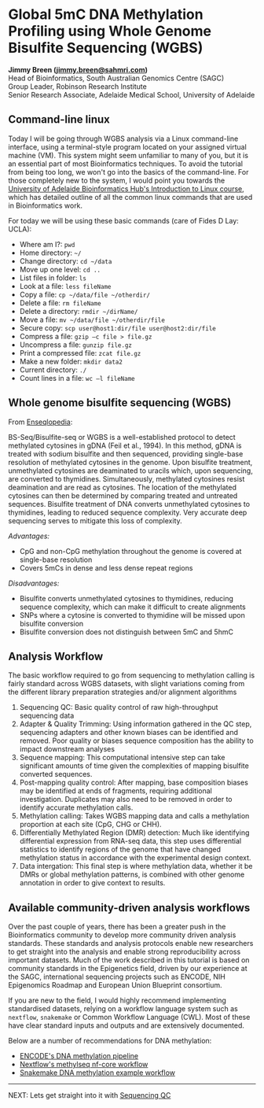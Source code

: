 # Global 5mC DNA Methylation Profiling using Whole Genome Bisulfite Sequencing (WGBS)

__Jimmy Breen (jimmy.breen@sahmri.com)__  
Head of Bioinformatics, South Australian Genomics Centre (SAGC)  
Group Leader, Robinson Research Institute  
Senior Research Associate, Adelaide Medical School, University of Adelaide  

## Command-line linux

Today I will be going through WGBS analysis via a Linux command-line interface, using a terminal-style program located on your assigned virtual machine (VM). 
This system might seem unfamiliar to many of you, but it is an essential part of most Bioinformatics techniques.
To avoid the tutorial from being too long, we won't go into the basics of the command-line. 
For those completely new to the system, I would point you towards the [University of Adelaide Bioinformatics Hub's Introduction to Linux course](https://github.com/UofABioinformaticsHub/BASH-Intro/blob/master/notes/1_bash.md), which has detailed outline of all the common linux commands that are used in Bioinformatics work.  

For today we will be using these basic commands (care of Fides D Lay: UCLA):

- Where am I?: `pwd`
- Home directory: `~/`
- Change directory: `cd ~/data`
- Move up one level: `cd ..`
- List files in folder: `ls`
- Look at a file: `less fileName`
- Copy a file: `cp ~/data/file ~/otherdir/`
- Delete a file: `rm fileName`
- Delete a directory: `rmdir ~/dirName/`
- Move a file: `mv ~/data/file ~/otherdir/file`
- Secure copy: `scp user@host1:dir/file user@host2:dir/file`
- Compress a file: `gzip –c file > file.gz`
- Uncompress a file: `gunzip file.gz`
- Print a compressed file: `zcat file.gz`
- Make a new folder: `mkdir data2`
- Current directory: `./`
- Count lines in a file: `wc –l fileName`

## Whole genome bisulfite sequencing (WGBS)

From [Enseqlopedia](http://enseqlopedia.com/wiki-entry/dna-sequencing-methods/epigenetics/bs-seqbisulfite-seqwgbs/):  

BS-Seq/Bisulfite-seq or WGBS is a well-established protocol to detect methylated cytosines in gDNA (Feil et al., 1994). In this method, gDNA is treated with sodium bisulfite and then sequenced, providing single-base resolution of methylated cytosines in the genome. Upon bisulfite treatment, unmethylated cytosines are deaminated to uracils which, upon sequencing, are converted to thymidines. Simultaneously, methylated cytosines resist deamination and are read as cytosines. The location of the methylated cytosines can then be determined by comparing treated and untreated sequences. Bisulfite treatment of DNA converts unmethylated cytosines to thymidines, leading to reduced sequence complexity. Very accurate deep sequencing serves to mitigate this loss of complexity.

_Advantages:_  
- CpG and non-CpG methylation throughout the genome is covered at single-base resolution
- Covers 5mCs in dense and less dense repeat regions

_Disadvantages:_
- Bisulfite converts unmethylated cytosines to thymidines, reducing sequence complexity, which can make it difficult to create alignments
- SNPs where a cytosine is converted to thymidine will be missed upon bisulfite conversion
- Bisulfite conversion does not distinguish between 5mC and 5hmC

## Analysis Workflow

The basic workflow required to go from sequencing to methylation calling is fairly standard across WGBS datasets, with slight variations coming from the different library preparation strategies and/or alignment algorithms

1. Sequencing QC: Basic quality control of raw high-throughput sequencing data
2. Adapter & Quality Trimming: Using information gathered in the QC step, sequencing adapters and other known biases can be identified and removed. Poor quality or biases sequence composition has the ability to impact downstream analyses
3. Sequence mapping: This computational intensive step can take significant amounts of time given the complexities of mapping bisulfite converted sequences. 
4. Post-mapping quality control: After mapping, base composition biases may be identified at ends of fragments, requiring additional investigation. Duplicates may also need to be removed in order to identify accurate methylation calls.
5. Methylation calling: Takes WGBS mapping data and calls a methylation proportion at each site (CpG, CHG or CHH).
6. Differentially Methylated Region (DMR) detection: Much like identifying differential expression from RNA-seq data, this step uses differential statistics to identify regions of the genome that have changed methylation status in accordance with the experimental design context.
7. Data intergation: This final step is where methylation data, whether it be DMRs or global methylation patterns, is combined with other genome annotation in order to give context to results.


## Available community-driven analysis workflows

Over the past couple of years, there has been a greater push in the Bioinformatics community to develop more community driven analysis standards.
These standards and analysis protocols enable new researchers to get straight into the analysis and enable strong reproducibility across important datasets.
Much of the work described in this tutorial is based on community standards in the Epigenetics field, driven by our experience at the SAGC, international sequencing projects such as ENCODE, NIH Epigenomics Roadmap and European Union Blueprint consortium.

If you are new to the field, I would highly recommend implementing standardised datasets, relying on a workflow language system such as `nextflow`, `snakemake` or Common Workflow Language (CWL).
Most of these have clear standard inputs and outputs and are extensively documented.


Below are a number of recommendations for DNA methylation:

- [ENCODE's DNA methylation pipeline](https://www.encodeproject.org/pipelines/ENCPL985BLO/)
- [Nextflow's methylseq nf-core workflow](https://github.com/nf-core/methylseq)
- [Snakemake DNA methylation example workflow](https://github.com/dohlee/snakemake-bismark-methyldackel)

---

NEXT: Lets get straight into it with [Sequencing QC](BS_quality_control.md)